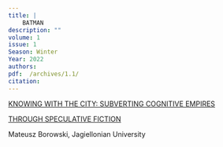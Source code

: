 ```yaml
---
title: |
    BATMAN
description: ""
volume: 1
issue: 1
Season: Winter
Year: 2022
authors: 
pdf:  /archives/1.1/
citation: 
---
```

[KNOWING WITH THE CITY: SUBVERTING COGNITIVE EMPIRES](http://journal.thenewpolis.com/archives/1.1/Borowski.pdf)

[THROUGH SPECULATIVE FICTION](http://journal.thenewpolis.com/archives/1.1/Borowski.pdf)

Mateusz Borowski, Jagiellonian University

